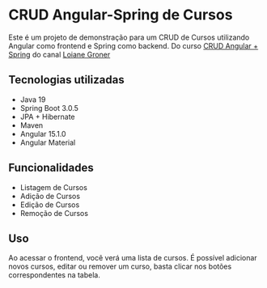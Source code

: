 # CRUD Angular-Spring de Cursos
Este é um projeto de demonstração para um CRUD de Cursos utilizando Angular como frontend e Spring como backend.
Do curso [CRUD Angular + Spring](https://www.youtube.com/playlist?list=PLGxZ4Rq3BOBpwaVgAPxTxhdX_TfSVlTcY) do canal [Loiane Groner](https://www.youtube.com/@loianegroner)

## Tecnologias utilizadas

* Java 19
* Spring Boot 3.0.5
* JPA + Hibernate
* Maven
* Angular 15.1.0
* Angular Material

## Funcionalidades
* Listagem de Cursos
* Adição de Cursos
* Edição de Cursos
* Remoção de Cursos

## Uso
Ao acessar o frontend, você verá uma lista de cursos. É possível adicionar novos cursos, editar ou remover um curso, basta clicar nos botões correspondentes na tabela.
